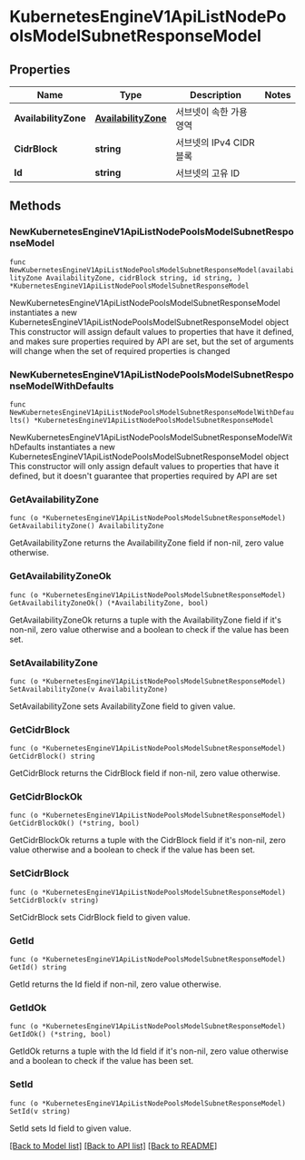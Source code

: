 # KubernetesEngineV1ApiListNodePoolsModelSubnetResponseModel

## Properties

Name | Type | Description | Notes
------------ | ------------- | ------------- | -------------
**AvailabilityZone** | [**AvailabilityZone**](AvailabilityZone.md) | 서브넷이 속한 가용 영역 | 
**CidrBlock** | **string** | 서브넷의 IPv4 CIDR 블록 | 
**Id** | **string** | 서브넷의 고유 ID | 

## Methods

### NewKubernetesEngineV1ApiListNodePoolsModelSubnetResponseModel

`func NewKubernetesEngineV1ApiListNodePoolsModelSubnetResponseModel(availabilityZone AvailabilityZone, cidrBlock string, id string, ) *KubernetesEngineV1ApiListNodePoolsModelSubnetResponseModel`

NewKubernetesEngineV1ApiListNodePoolsModelSubnetResponseModel instantiates a new KubernetesEngineV1ApiListNodePoolsModelSubnetResponseModel object
This constructor will assign default values to properties that have it defined,
and makes sure properties required by API are set, but the set of arguments
will change when the set of required properties is changed

### NewKubernetesEngineV1ApiListNodePoolsModelSubnetResponseModelWithDefaults

`func NewKubernetesEngineV1ApiListNodePoolsModelSubnetResponseModelWithDefaults() *KubernetesEngineV1ApiListNodePoolsModelSubnetResponseModel`

NewKubernetesEngineV1ApiListNodePoolsModelSubnetResponseModelWithDefaults instantiates a new KubernetesEngineV1ApiListNodePoolsModelSubnetResponseModel object
This constructor will only assign default values to properties that have it defined,
but it doesn't guarantee that properties required by API are set

### GetAvailabilityZone

`func (o *KubernetesEngineV1ApiListNodePoolsModelSubnetResponseModel) GetAvailabilityZone() AvailabilityZone`

GetAvailabilityZone returns the AvailabilityZone field if non-nil, zero value otherwise.

### GetAvailabilityZoneOk

`func (o *KubernetesEngineV1ApiListNodePoolsModelSubnetResponseModel) GetAvailabilityZoneOk() (*AvailabilityZone, bool)`

GetAvailabilityZoneOk returns a tuple with the AvailabilityZone field if it's non-nil, zero value otherwise
and a boolean to check if the value has been set.

### SetAvailabilityZone

`func (o *KubernetesEngineV1ApiListNodePoolsModelSubnetResponseModel) SetAvailabilityZone(v AvailabilityZone)`

SetAvailabilityZone sets AvailabilityZone field to given value.


### GetCidrBlock

`func (o *KubernetesEngineV1ApiListNodePoolsModelSubnetResponseModel) GetCidrBlock() string`

GetCidrBlock returns the CidrBlock field if non-nil, zero value otherwise.

### GetCidrBlockOk

`func (o *KubernetesEngineV1ApiListNodePoolsModelSubnetResponseModel) GetCidrBlockOk() (*string, bool)`

GetCidrBlockOk returns a tuple with the CidrBlock field if it's non-nil, zero value otherwise
and a boolean to check if the value has been set.

### SetCidrBlock

`func (o *KubernetesEngineV1ApiListNodePoolsModelSubnetResponseModel) SetCidrBlock(v string)`

SetCidrBlock sets CidrBlock field to given value.


### GetId

`func (o *KubernetesEngineV1ApiListNodePoolsModelSubnetResponseModel) GetId() string`

GetId returns the Id field if non-nil, zero value otherwise.

### GetIdOk

`func (o *KubernetesEngineV1ApiListNodePoolsModelSubnetResponseModel) GetIdOk() (*string, bool)`

GetIdOk returns a tuple with the Id field if it's non-nil, zero value otherwise
and a boolean to check if the value has been set.

### SetId

`func (o *KubernetesEngineV1ApiListNodePoolsModelSubnetResponseModel) SetId(v string)`

SetId sets Id field to given value.



[[Back to Model list]](../README.md#documentation-for-models) [[Back to API list]](../README.md#documentation-for-api-endpoints) [[Back to README]](../README.md)



